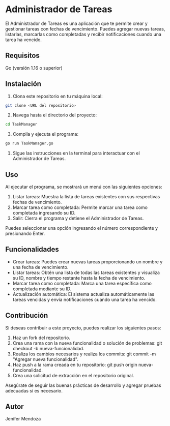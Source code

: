 # Administrador de Tareas

El Administrador de Tareas es una aplicación que te permite crear y gestionar tareas con fechas de vencimiento. Puedes agregar nuevas tareas, listarlas, marcarlas como completadas y recibir notificaciones cuando una tarea ha vencido.

## Requisitos

Go (versión 1.16 o superior)

## Instalación

1. Clona este repositorio en tu máquina local:

```bash
git clone <URL del repositorio>
```

2. Navega hasta el directorio del proyecto:

```bash
cd TaskManager
```

3. Compila y ejecuta el programa:

```bash
go run TaskManager.go
```

1. Sigue las instrucciones en la terminal para interactuar con el Administrador de Tareas.

## Uso

Al ejecutar el programa, se mostrará un menú con las siguientes opciones:

1. Listar tareas: Muestra la lista de tareas existentes con sus respectivas fechas de vencimiento.
2. Marcar tarea como completada: Permite marcar una tarea como completada ingresando su ID.
3. Salir: Cierra el programa y detiene el Administrador de Tareas.

Puedes seleccionar una opción ingresando el número correspondiente y presionando Enter.

## Funcionalidades

- Crear tareas: Puedes crear nuevas tareas proporcionando un nombre y una fecha de vencimiento.
- Listar tareas: Obtén una lista de todas las tareas existentes y visualiza su ID, nombre y tiempo restante hasta la fecha de vencimiento.
- Marcar tarea como completada: Marca una tarea específica como completada mediante su ID.
- Actualización automática: El sistema actualiza automáticamente las tareas vencidas y envía notificaciones cuando una tarea ha vencido.

## Contribución

Si deseas contribuir a este proyecto, puedes realizar los siguientes pasos:

1. Haz un fork del repositorio.
2. Crea una rama con la nueva funcionalidad o solución de problemas: git checkout -b nueva-funcionalidad.
3. Realiza los cambios necesarios y realiza los commits: git commit -m "Agregar nueva funcionalidad".
4. Haz push a la rama creada en tu repositorio: git push origin nueva-funcionalidad.
5. Crea una solicitud de extracción en el repositorio original.

Asegúrate de seguir las buenas prácticas de desarrollo y agregar pruebas adecuadas si es necesario.

## Autor

Jenifer Mendoza
